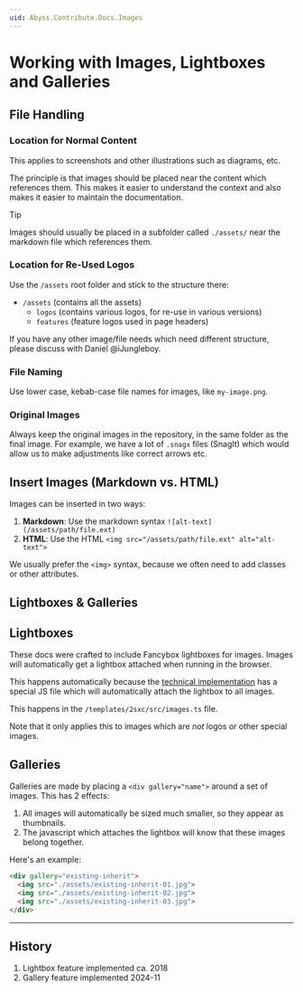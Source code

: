 ```yaml
---
uid: Abyss.Contribute.Docs.Images
---
```


# Working with Images, Lightboxes and Galleries

## File Handling

### Location for Normal Content

This applies to screenshots and other illustrations such as diagrams, etc.

The principle is that images should be placed near the content which references them.
This makes it easier to understand the context and also makes it easier to maintain the documentation.

> [!TIP]
> Images should usually be placed in a subfolder called `./assets/` near
> the markdown file which references them.

### Location for Re-Used Logos

Use the `/assets` root folder and stick to the structure there:

* `/assets` (contains all the assets)
  * `logos` (contains various logos, for re-use in various versions)
  * `features` (feature logos used in page headers)

If you have any other image/file needs which need different structure, please discuss with Daniel @iJungleboy.

### File Naming

Use lower case, kebab-case file names for images, like `my-image.png`.

### Original Images

Always keep the original images in the repository, in the same folder as the final image.
For example, we have a lot of `.snagx` files (SnagIt) which would allow us to make adjustments like correct arrows etc.


## Insert Images (Markdown vs. HTML)

Images can be inserted in two ways:

1. **Markdown**: Use the markdown syntax `![alt-text](/assets/path/file.ext)`
2. **HTML**: Use the HTML `<img src="/assets/path/file.ext" alt="alt-text">`

We usually prefer the `<img>` syntax, because we often need to add classes or other attributes.


## Lightboxes & Galleries

## Lightboxes

These docs were crafted to include Fancybox lightboxes for images.
Images will automatically get a lightbox attached when running in the browser.

This happens automatically because the [technical implementation](xref:Abyss.Contribute.Docs.Implemtation)
has a special JS file which will automatically attach the lightbox to all images.

This happens in the `/templates/2sxc/src/images.ts` file.

Note that it only applies this to images which are _not_ logos or other special images.

## Galleries

Galleries are made by placing a `<div gallery="name">` around a set of images.
This has 2 effects:

1. All images will automatically be sized much smaller, so they appear as thumbnails.
2. The javascript which attaches the lightbox will know that these images belong together.

Here's an example:

```html
<div gallery="existing-inherit">
  <img src="./assets/existing-inherit-01.jpg">
  <img src="./assets/existing-inherit-02.jpg">
  <img src="./assets/existing-inherit-03.jpg">
</div>
```

---

## History

1. Lightbox feature implemented ca. 2018
1. Gallery feature implemented 2024-11
